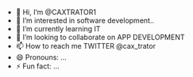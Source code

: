 - 👋 Hi, I’m @CAXTRATOR1
- 👀 I’m interested in software development..
- 🌱 I’m currently learning IT
- 💞️ I’m looking to collaborate on APP DEVELOPMENT
- 📫 How to reach me TWITTER @cax_trator
- 😄 Pronouns: ...
- ⚡ Fun fact: ...

<!---
CAXTRATOR1/CAXTRATOR1 is a ✨ special ✨ repository because its `README.md` (this file) appears on your GitHub profile.
You can click the Preview link to take a look at your changes.
--->
